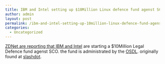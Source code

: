 ```yaml
---
title: IBM and Intel setting up $10Million Linux defence fund agenst SCO
author: admin
layout: post
permalink: /ibm-and-intel-setting-up-10million-linux-defence-fund-agenst-sco/
categories:
  - Uncategorized
---
```

[ZDNet are reporting that IBM and Intel][1] are starting a $10Million Legal Defence fund agenst SCO. the fund is administrated by the [OSDL][2]. originally found at [slashdot][3].

 [1]: http://zdnet.com.com/2100-1104_2-5138820.html
 [2]: http://www.osdl.org
 [3]: http://yro.slashdot.org/article.pl?sid=04/01/12/0658218&mode=nested&tid=123&tid=126&tid=163&tid=187&tid=88&tid=99